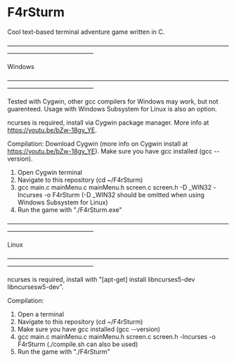 # F4rSturm

Cool text-based terminal adventure game written in C.

—————————————————————————————————————————————————— 

 Windows
 
—————————————————————————————————————————————————— 

Tested with Cygwin, other gcc compilers for Windows may work, but not guarenteed. 
Usage with Windows Subsystem for Linux is also an option.

ncurses is required, install via Cygwin package manager. More info at https://youtu.be/bZw-18gy_YE.

Compilation:
Download Cygwin (more info on Cygwin  install at https://youtu.be/bZw-18gy_YE).
Make sure you have gcc installed (gcc --version).
1. Open Cygwin terminal
2. Navigate to this repository (cd ~/F4rSturm)
3. gcc main.c mainMenu.c mainMenu.h screen.c screen.h -D _WIN32 -lncurses -o F4rSturm (-D _WIN32 should be omitted when using Windows Subsystem for Linux)
4. Run the game with "./F4rSturm.exe"

——————————————————————————————————————————————————

 Linux
 
——————————————————————————————————————————————————

ncurses is required, install with "[apt-get] install libncurses5-dev libncursesw5-dev".

Compilation:
1. Open a terminal
2. Navigate to this repository (cd ~/F4rSturm)
3. Make sure you have gcc installed (gcc --version)
4. gcc main.c mainMenu.c mainMenu.h screen.c screen.h -lncurses -o F4rSturm (./compile.sh can also be used)
5. Run the game with "./F4rSturm"
